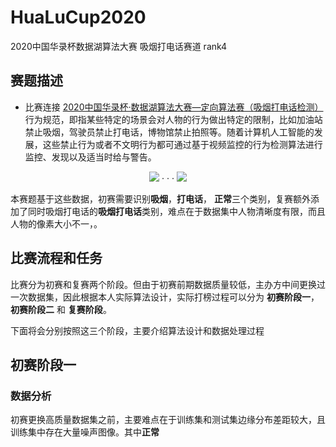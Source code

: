 # HuaLuCup2020
2020中国华录杯数据湖算法大赛 吸烟打电话赛道 rank4

## 赛题描述
* 比赛连接 [2020中国华录杯·数据湖算法大赛—定向算法赛（吸烟打电话检测）](https://dev.ehualu.com/dev/home/competition/competitionDetail?competitionId=3)
行为规范，即指某些特定的场景会对人物的行为做出特定的限制，比如加油站禁止吸烟，驾驶员禁止打电话，博物馆禁止拍照等。随着计算机人工智能的发展，这些禁止行为或者不文明行为都可通过基于视频监控的行为检测算法进行监控、发现以及适当时给与警告。

<center>
<figure>
<img src="https://img2018.cnblogs.com/blog/1735896/202001/1735896-20200116162140471-237299356.png" />
·
·
·
<img src="https://img2018.cnblogs.com/blog/1735896/202001/1735896-20200116162140471-237299356.png" />
</figure>
</center>

本赛题基于这些数据，初赛需要识别<b>吸烟</b>，<b>打电话</b>， <b>正常</b>三个类别，复赛额外添加了同时吸烟打电话的<b>吸烟打电话</b>类别，难点在于数据集中人物清晰度有限，而且人物的像素大小不一，。

## 比赛流程和任务
比赛分为初赛和复赛两个阶段。但由于初赛前期数据质量较低，主办方中间更换过一次数据集，因此根据本人实际算法设计，实际打榜过程可以分为 <b>初赛阶段一</b>，<b>初赛阶段二</b>
和 <b>复赛阶段</b>。

下面将会分别按照这三个阶段，主要介绍算法设计和数据处理过程

## 初赛阶段一
### 数据分析
初赛更换高质量数据集之前，主要难点在于训练集和测试集边缘分布差距较大，且训练集中存在大量噪声图像。其中<b>正常</b>